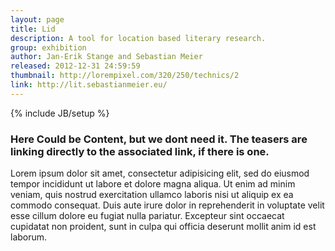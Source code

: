 ```yaml
---
layout: page
title: Lid
description: A tool for location based literary research.
group: exhibition
author: Jan-Erik Stange and Sebastian Meier
released: 2012-12-31 24:59:59
thumbnail: http://lorempixel.com/320/250/technics/2
link: http://lit.sebastianmeier.eu/
---
```


{% include JB/setup %}

### Here Could be Content, but we dont need it. The teasers are linking directly to the associated link, if there is one.
Lorem ipsum dolor sit amet, consectetur adipisicing elit, sed do eiusmod tempor incididunt ut labore et dolore magna aliqua. Ut enim ad minim veniam, quis nostrud exercitation ullamco laboris nisi ut aliquip ex ea commodo consequat. Duis aute irure dolor in reprehenderit in voluptate velit esse cillum dolore eu fugiat nulla pariatur. Excepteur sint occaecat cupidatat non proident, sunt in culpa qui officia deserunt mollit anim id est laborum.
